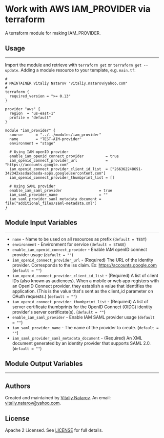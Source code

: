 # Work with AWS IAM_PROVIDER via terraform

A terraform module for making IAM_PROVIDER.


## Usage
----------------------
Import the module and retrieve with ```terraform get``` or ```terraform get --update```. Adding a module resource to your template, e.g. `main.tf`:

```
#
# MAINTAINER Vitaliy Natarov "vitaliy.natarov@yahoo.com"
#
terraform {
  required_version = ">= 0.13"
}

provider "aws" {
  region  = "us-east-1"
  profile = "default"
}

module "iam_provider" {
  source      = "../../modules/iam_provider"
  name        = "TEST-AIM-provider"
  environment = "stage"

  # Using IAM openID provider
  enable_iam_openid_connect_provider          = true
  iam_openid_connect_provider_url             = "https://accounts.google.com"
  iam_openid_connect_provider_client_id_list  = ["266362248691-342342xasdasdasda-apps.googleusercontent.com"]
  iam_openid_connect_provider_thumbprint_list = []

  # Using SAML provider
  enable_iam_saml_provider                 = true
  iam_saml_provider_name                   = ""
  iam_saml_provider_saml_metadata_document = file("additional_files/saml-metadata.xml")
}
```

## Module Input Variables
----------------------
- `name` - Name to be used on all resources as prefix (`default = TEST`)
- `environment` - Environment for service (`default = STAGE`)
- `enable_iam_openid_connect_provider` - Enable IAM openID connect provider usage (`default = ""`)
- `iam_openid_connect_provider_url` - (Required) The URL of the identity provider. Corresponds to the iss claim. Ex: https://accounts.google.com (`default = ""`)
- `iam_openid_connect_provider_client_id_list` - (Required) A list of client IDs (also known as audiences). When a mobile or web app registers with an OpenID Connect provider, they establish a value that identifies the application. (This is the value that's sent as the client_id parameter on OAuth requests.) (`default = ""`)
- `iam_openid_connect_provider_thumbprint_list` - (Required) A list of server certificate thumbprints for the OpenID Connect (OIDC) identity provider's server certificate(s). (`default = ""`)
- `enable_iam_saml_provider` - Enable IAM SAML provider usage (`default = ""`)
- `iam_saml_provider_name` - The name of the provider to create. (`default = ""`)
- `iam_saml_provider_saml_metadata_document` - (Required) An XML document generated by an identity provider that supports SAML 2.0. (`default = ""`)

## Module Output Variables
----------------------


## Authors

Created and maintained by [Vitaliy Natarov](https://github.com/SebastianUA). An email: [vitaliy.natarov@yahoo.com](vitaliy.natarov@yahoo.com).

## License

Apache 2 Licensed. See [LICENSE](https://github.com/SebastianUA/terraform/blob/master/LICENSE) for full details.
